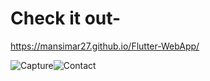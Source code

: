 # Check it out-

https://mansimar27.github.io/Flutter-WebApp/

![Capture](https://user-images.githubusercontent.com/47376002/83302166-77243d80-a218-11ea-8d1c-50dad9c2977f.PNG)![Contact](https://user-images.githubusercontent.com/47376002/83302194-81463c00-a218-11ea-9d08-4fe419288d9a.PNG)
